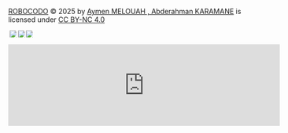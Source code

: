 <a href="https://github.com/Aymen-Melouah/robocodo.git">ROBOCODO</a> © 2025 by <a href="https://github.com/Aymen-Melouah">Aymen MELOUAH , Abderahman KARAMANE</a> is licensed under <a href="https://creativecommons.org/licenses/by-nc/4.0/">CC BY-NC 4.0</a>

<img src="https://mirrors.creativecommons.org/presskit/icons/cc.svg" style="max-width: 1em;max-height:1em;margin-left: .2em;"><img src="https://mirrors.creativecommons.org/presskit/icons/by.svg" style="max-width: 1em;max-height:1em;margin-left: .2em;"><img src="https://mirrors.creativecommons.org/presskit/icons/nc.svg" style="max-width: 1em;max-height:1em;margin-left: .2em;">

<iframe frameborder="0" src="https://itch.io/embed/3655153?bg_color=2f2f2f&amp;fg_color=ffffff" width="552" height="167"><a href="https://aymenmlh.itch.io/robocodo">Robocodo by Aymen Melouah</a></iframe>
